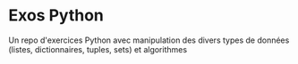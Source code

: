 # Exos Python
Un repo d'exercices Python avec manipulation des divers types de données (listes, dictionnaires, tuples, sets) et algorithmes
